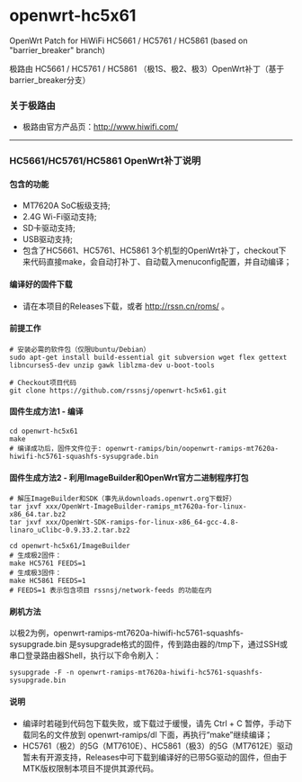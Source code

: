 openwrt-hc5x61
==============

OpenWrt Patch for HiWiFi HC5661 / HC5761 / HC5861 (based on "barrier_breaker" branch)

极路由 HC5661 / HC5761 / HC5861 （极1S、极2、极3）OpenWrt补丁（基于barrier_breaker分支）

### 关于极路由
* 极路由官方产品页：http://www.hiwifi.com/

-------

### HC5661/HC5761/HC5861 OpenWrt补丁说明

#### 包含的功能
* MT7620A SoC板级支持;
* 2.4G Wi-Fi驱动支持;
* SD卡驱动支持;
* USB驱动支持;
* 包含了HC5661、HC5761、HC5861 3个机型的OpenWrt补丁，checkout下来代码直接make，会自动打补丁、自动载入menuconfig配置，并自动编译；

#### 编译好的固件下载
* 请在本项目的Releases下载，或者 http://rssn.cn/roms/ 。

#### 前提工作

    # 安装必需的软件包（仅限Ubuntu/Debian）
    sudo apt-get install build-essential git subversion wget flex gettext libncurses5-dev unzip gawk liblzma-dev u-boot-tools
      
    # Checkout项目代码
    git clone https://github.com/rssnsj/openwrt-hc5x61.git

#### 固件生成方法1 - 编译

    cd openwrt-hc5x61
    make
    # 编译成功后，固件文件位于: openwrt-ramips/bin/oopenwrt-ramips-mt7620a-hiwifi-hc5761-squashfs-sysupgrade.bin

#### 固件生成方法2 - 利用ImageBuilder和OpenWrt官方二进制程序打包

    # 解压ImageBuilder和SDK（事先从downloads.openwrt.org下载好）
    tar jxvf xxx/OpenWrt-ImageBuilder-ramips_mt7620a-for-linux-x86_64.tar.bz2
    tar jxvf xxx/OpenWrt-SDK-ramips-for-linux-x86_64-gcc-4.8-linaro_uClibc-0.9.33.2.tar.bz2
      
    cd openwrt-hc5x61/ImageBuilder
    # 生成极2固件：
    make HC5761 FEEDS=1
    # 生成极3固件：
    make HC5861 FEEDS=1
    # FEEDS=1 表示包含项目 rssnsj/network-feeds 的功能在内

#### 刷机方法
  以极2为例，openwrt-ramips-mt7620a-hiwifi-hc5761-squashfs-sysupgrade.bin 是sysupgrade格式的固件，传到路由器的/tmp下，通过SSH或串口登录路由器Shell，执行以下命令刷入：

    sysupgrade -F -n openwrt-ramips-mt7620a-hiwifi-hc5761-squashfs-sysupgrade.bin

#### 说明
* 编译时若碰到代码包下载失败，或下载过于缓慢，请先 Ctrl + C 暂停，手动下载同名的文件放到 openwrt-ramips/dl 下面，再执行“make”继续编译；
* HC5761（极2）的5G（MT7610E）、HC5861（极3）的5G（MT7612E）驱动暂未有开源支持，Releases中可下载到编译好的已带5G驱动的固件，但由于MTK版权限制本项目不提供其源代码。

